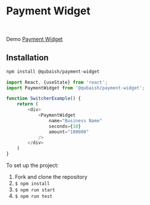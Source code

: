 # Payment Widget
<br/>

 Demo
<a href="https://boring-noyce-e5b76e.netlify.app/">Payment Widget</a>

## Installation

```bash
npm install @qubaish/payment-widget
```

```javascript
import React, {useState} from 'react';
import PaymentWidget from '@qubaish/payment-widget';

function SwitcherExample() {
    return (
        <div>
            <PaymentWidget 
                name="Business Name"
                seconds={10}
                amount="100000"
            />
        </div>
    )
}

```

To set up the project:

1.  Fork and clone the repository
2.  `$ npm install`
3.  `$ npm run start`
4.  `$ npm run test`